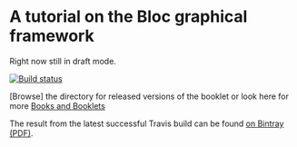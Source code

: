 # A tutorial on the Bloc graphical framework

Right now still in draft mode.

[![Build status][badge]][travis]

[travis]: https://travis-ci.org/SquareBracketAssociates/Booklet-Smacc
[badge]: https://travis-ci.org/SquareBracketAssociates/Booklet-Smacc.svg?branch=master

[Browse] the directory for released versions of the booklet or
look here for more [Books and Booklets](http://books.pharo.org/)

The result from the latest successful Travis build can be found [on Bintray (PDF)](https://bintray.com/squarebracketassociates/wip/download_file?file_path=memorygame-wip.pdf).

